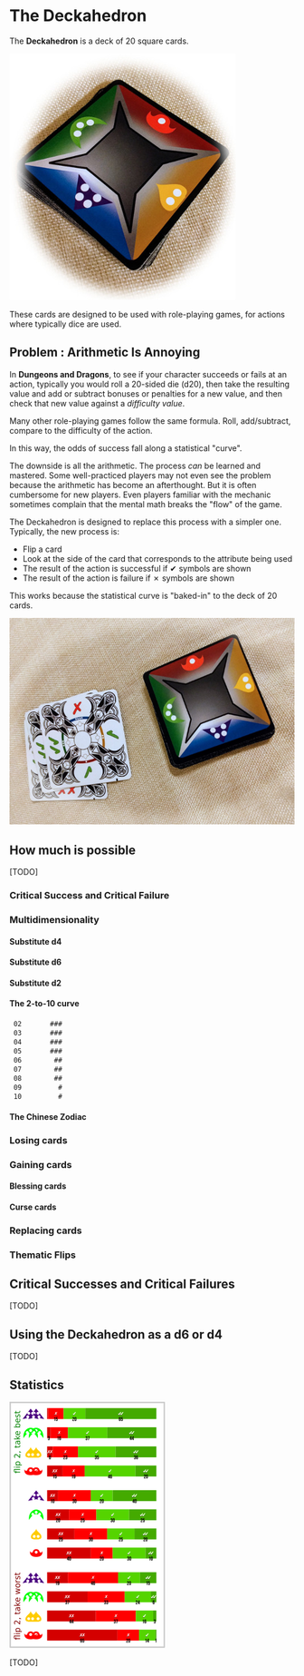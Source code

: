 # The Deckahedron

The **Deckahedron** is a deck of 20 square cards.

![Image of deck](images/deck.jpg)

These cards are designed to be used with role-playing games, for actions
where typically dice are used.

## Problem : Arithmetic Is Annoying

In **Dungeons and Dragons**, to see if your character succeeds or
fails at an action, typically you would roll a 20-sided die (d20), then take
the resulting value and add or subtract bonuses or penalties for a new value,
and then check that new value against a *difficulty value*.

Many other role-playing games follow the same formula.  Roll, add/subtract,
compare to the difficulty of the action.

In this way, the odds of success fall along a statistical "curve".

The downside is all the arithmetic. The process *can* be learned and
mastered. Some well-practiced players may not even see the problem because
the arithmetic has become an afterthought. But it is often cumbersome for new
players. Even players familiar with the mechanic sometimes complain that
the mental math breaks the "flow" of the game.

The Deckahedron is designed to replace this process with a simpler one.
Typically, the new process is:

 * Flip a card
 * Look at the side of the card that corresponds to the attribute being used
 * The result of the action is successful if ✔ symbols are shown
 * The result of the action is failure if ✗ symbols are shown

This works because the statistical curve is "baked-in" to the deck of 20
cards.

![Image of deck in play](images/deck_in_play.jpg)

## How much is possible

[TODO]

### Critical Success and Critical Failure


### Multidimensionality

#### Substitute d4

#### Substitute d6

#### Substitute d2

#### The 2-to-10 curve

     02       ###
     03       ###
     04       ###
     05       ###
     06        ##
     07        ##
     08        ##
     09         #
     10         #

#### The Chinese Zodiac

### Losing cards

### Gaining cards

#### Blessing cards

#### Curse cards

### Replacing cards

### Thematic Flips


## Critical Successes and Critical Failures

[TODO]

## Using the Deckahedron as a d6 or d4

[TODO]

## Statistics

![Stats](images/stats.png)

[TODO]
